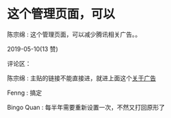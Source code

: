 # 这个管理页面，可以

陈宗绵 : 这个管理页面，可以减少腾讯相关广告。。

2019-05-10(13 赞)

评论区：

陈宗绵 : 主贴的链接不能直接进，就进上面这个[关于广告](https://privacy.qq.com/advertisement-m.htm)

Fenng : 搞定

Bingo Quan : 每半年需要重新设置一次，不然又打回原形了